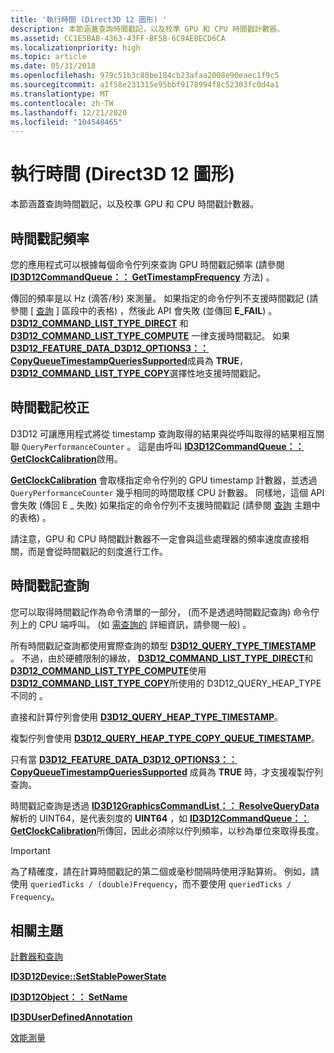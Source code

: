 ```yaml
---
title: '執行時間 (Direct3D 12 圖形) '
description: 本節涵蓋查詢時間戳記，以及校準 GPU 和 CPU 時間戳計數器。
ms.assetid: CC1E5BAB-4363-43FF-BF5B-6C9AEBECD6CA
ms.localizationpriority: high
ms.topic: article
ms.date: 05/31/2018
ms.openlocfilehash: 979c51b3c88be184cb23afaa2008e90eaec1f9c5
ms.sourcegitcommit: a1f58e231315e95bbf9178994f8c52303fc0d4a1
ms.translationtype: MT
ms.contentlocale: zh-TW
ms.lasthandoff: 12/21/2020
ms.locfileid: "104548465"
---
```

# <a name="timing-direct3d-12-graphics"></a>執行時間 (Direct3D 12 圖形) 

本節涵蓋查詢時間戳記，以及校準 GPU 和 CPU 時間戳計數器。

## <a name="timestamp-frequency"></a>時間戳記頻率

您的應用程式可以根據每個命令佇列來查詢 GPU 時間戳記頻率 (請參閱 [**ID3D12CommandQueue：： GetTimestampFrequency**](/windows/win32/api/d3d12/nf-d3d12-id3d12commandqueue-gettimestampfrequency) 方法) 。

傳回的頻率是以 Hz (滴答/秒) 來測量。 如果指定的命令佇列不支援時間戳記 (請參閱 [ [查詢](queries.md) ] 區段中的表格) ，然後此 API 會失敗 (並傳回 **E_FAIL**) 。 [**D3D12_COMMAND_LIST_TYPE_DIRECT**](/windows/win32/api/d3d12/ne-d3d12-d3d12_command_list_type) 和 [**D3D12_COMMAND_LIST_TYPE_COMPUTE**](/windows/win32/api/d3d12/ne-d3d12-d3d12_command_list_type) 一律支援時間戳記。 如果 [**D3D12_FEATURE_DATA_D3D12_OPTIONS3：： CopyQueueTimestampQueriesSupported**](/windows/win32/api/d3d12/ns-d3d12-d3d12_feature_data_d3d12_options3)成員為 **TRUE**， [**D3D12_COMMAND_LIST_TYPE_COPY**](/windows/win32/api/d3d12/ne-d3d12-d3d12_command_list_type)選擇性地支援時間戳記。

## <a name="timestamp-calibration"></a>時間戳記校正

D3D12 可讓應用程式將從 timestamp 查詢取得的結果與從呼叫取得的結果相互關聯 `QueryPerformanceCounter` 。 這是由呼叫 [**ID3D12CommandQueue：： GetClockCalibration**](/windows/desktop/api/d3d12/nf-d3d12-id3d12commandqueue-getclockcalibration)啟用。

[**GetClockCalibration**](/windows/desktop/api/d3d12/nf-d3d12-id3d12commandqueue-getclockcalibration) 會取樣指定命令佇列的 GPU timestamp 計數器，並透過 `QueryPerformanceCounter` 幾乎相同的時間取樣 CPU 計數器。 同樣地，這個 API 會失敗 (傳回 E \_ 失敗) 如果指定的命令佇列不支援時間戳記 (請參閱 [查詢](queries.md) 主題中的表格) 。

請注意，GPU 和 CPU 時間戳計數器不一定會與這些處理器的頻率速度直接相關，而是會從時間戳記的刻度進行工作。

## <a name="timestamp-queries"></a>時間戳記查詢

您可以取得時間戳記作為命令清單的一部分， (而不是透過時間戳記查詢) 命令佇列上的 CPU 端呼叫。  (如 [需查詢的](queries.md) 詳細資訊，請參閱一般) 。 

所有時間戳記查詢都使用實際查詢的類型 [**D3D12_QUERY_TYPE_TIMESTAMP**](/windows/win32/api/d3d12/ne-d3d12-d3d12_query_type) 。 不過，由於硬體限制的緣故， [**D3D12_COMMAND_LIST_TYPE_DIRECT**](/windows/win32/api/d3d12/ne-d3d12-d3d12_command_list_type)和 [**D3D12_COMMAND_LIST_TYPE_COMPUTE**](/windows/win32/api/d3d12/ne-d3d12-d3d12_command_list_type)使用 [**D3D12_COMMAND_LIST_TYPE_COPY**](/windows/win32/api/d3d12/ne-d3d12-d3d12_command_list_type)所使用的 D3D12_QUERY_HEAP_TYPE 不同的 [](/windows/win32/api/d3d12/ne-d3d12-d3d12_query_heap_type) 。

直接和計算佇列會使用 [**D3D12_QUERY_HEAP_TYPE_TIMESTAMP**](/windows/win32/api/d3d12/ne-d3d12-d3d12_query_heap_type)。

複製佇列會使用 [**D3D12_QUERY_HEAP_TYPE_COPY_QUEUE_TIMESTAMP**](/windows/win32/api/d3d12/ne-d3d12-d3d12_query_heap_type)。

只有當 [**D3D12_FEATURE_DATA_D3D12_OPTIONS3：： CopyQueueTimestampQueriesSupported**](/windows/win32/api/d3d12/ns-d3d12-d3d12_feature_data_d3d12_options3) 成員為 **TRUE** 時，才支援複製佇列查詢。

時間戳記查詢是透過 [**ID3D12GraphicsCommandList：： ResolveQueryData**](/windows/win32/api/d3d12/nf-d3d12-id3d12graphicscommandlist-resolvequerydata)解析的 UINT64，是代表刻度的 **UINT64** ，如 [**ID3D12CommandQueue：： GetClockCalibration**](/windows/win32/api/d3d12/nf-d3d12-id3d12commandqueue-getclockcalibration)所傳回，因此必須除以佇列頻率，以秒為單位來取得長度。

> [!IMPORTANT]
> 為了精確度，請在計算時間戳記的第二個或毫秒間隔時使用浮點算術。 例如，請使用 `queriedTicks / (double)Frequency`，而不要使用 `queriedTicks / Frequency`。

## <a name="related-topics"></a>相關主題

<dl> <dt>

[計數器和查詢](counters-and-queries.md)
</dt> <dt>

[**ID3D12Device::SetStablePowerState**](/windows/desktop/api/d3d12/nf-d3d12-id3d12device-setstablepowerstate)
</dt> <dt>

[**ID3D12Object：： SetName**](/windows/desktop/api/d3d12/nf-d3d12-id3d12object-setname)
</dt> <dt>

[**ID3DUserDefinedAnnotation**](/windows/desktop/api/d3d11_1/nn-d3d11_1-id3duserdefinedannotation)
</dt> <dt>

[效能測量](performance-measurement.md)
</dt> </dl>
